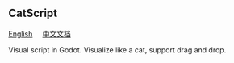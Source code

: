 ## CatScript  

[English](https://github.com/GodotHub/CatScript) &nbsp;&nbsp;&nbsp; [中文文档](https://github.com/GodotHub/CatScript/blob/main/README.ZH.md)  

Visual script in Godot. Visualize like a cat, support drag and drop.  
